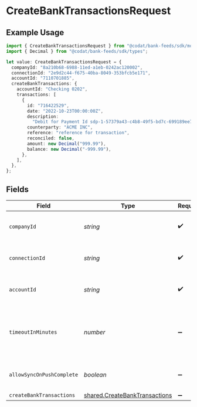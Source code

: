 # CreateBankTransactionsRequest

## Example Usage

```typescript
import { CreateBankTransactionsRequest } from "@codat/bank-feeds/sdk/models/operations";
import { Decimal } from "@codat/bank-feeds/sdk/types";

let value: CreateBankTransactionsRequest = {
  companyId: "8a210b68-6988-11ed-a1eb-0242ac120002",
  connectionId: "2e9d2c44-f675-40ba-8049-353bfcb5e171",
  accountId: "7110701885",
  createBankTransactions: {
    accountId: "Checking 0202",
    transactions: [
      {
        id: "716422529",
        date: "2022-10-23T00:00:00Z",
        description:
          "Debit for Payment Id sdp-1-57379a43-c4b8-49f5-bd7c-699189ee7a60",
        counterparty: "ACME INC",
        reference: "reference for transaction",
        reconciled: false,
        amount: new Decimal("999.99"),
        balance: new Decimal("-999.99"),
      },
    ],
  },
};
```

## Fields

| Field                                                                                 | Type                                                                                  | Required                                                                              | Description                                                                           | Example                                                                               |
| ------------------------------------------------------------------------------------- | ------------------------------------------------------------------------------------- | ------------------------------------------------------------------------------------- | ------------------------------------------------------------------------------------- | ------------------------------------------------------------------------------------- |
| `companyId`                                                                           | *string*                                                                              | :heavy_check_mark:                                                                    | Unique identifier for a company.                                                      | 8a210b68-6988-11ed-a1eb-0242ac120002                                                  |
| `connectionId`                                                                        | *string*                                                                              | :heavy_check_mark:                                                                    | Unique identifier for a connection.                                                   | 2e9d2c44-f675-40ba-8049-353bfcb5e171                                                  |
| `accountId`                                                                           | *string*                                                                              | :heavy_check_mark:                                                                    | Unique identifier for an account.                                                     | 13d946f0-c5d5-42bc-b092-97ece17923ab                                                  |
| `timeoutInMinutes`                                                                    | *number*                                                                              | :heavy_minus_sign:                                                                    | Time limit for the push operation to complete before it is timed out.                 |                                                                                       |
| `allowSyncOnPushComplete`                                                             | *boolean*                                                                             | :heavy_minus_sign:                                                                    | Allow a sync upon push completion.                                                    |                                                                                       |
| `createBankTransactions`                                                              | [shared.CreateBankTransactions](../../../sdk/models/shared/createbanktransactions.md) | :heavy_minus_sign:                                                                    | N/A                                                                                   |                                                                                       |